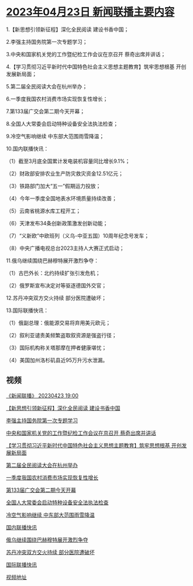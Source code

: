 # [2023年04月23日 新闻联播主要内容](https://tv.cctv.com/lm/xwlb/day/20230423.shtml)

1.【新思想引领新征程】深化全民阅读 建设书香中国；

2.李强主持国务院第一次专题学习；

3.中央和国家机关党的工作暨纪检工作会议在京召开 蔡奇出席并讲话；

4.【学习贯彻习近平新时代中国特色社会主义思想主题教育】筑牢思想根基 开创发展新局面；

5.第二届全民阅读大会在杭州举办；

6.一季度我国农村消费市场实现恢复性增长；

7.第133届广交会第二期今天开幕；

8.全国人大常委会启动特种设备安全法执法检查；

9.冷空气影响继续 中东部大范围雨雪降温；

10.国内联播快讯：

（1）截至3月底全国累计发电装机容量同比增长9.1%；

（2）财政部安排农业生产防灾救灾资金12.51亿元；

（3）铁路部门加大“五一”假期运力投放；

（4）今年一季度全国地表水环境质量持续改善；

（5）云南省桃源水库工程开工；

（6）天津发布34条创新政策激发创新动能；

（7）“义新欧”中欧班列（义乌-中亚五国）10周年纪念号发车；

（8）中央广播电视总台2023主持人大赛正式启动；

11.俄乌继续围绕巴赫穆特展开激烈争夺：

（1）古巴外长：北约持续扩张引发危机；

（2）俄罗斯宣布决定对等驱逐德国外交官；

12.苏丹冲突双方交火持续 部分医院遭破坏；

13.国际联播快讯：

（1）俄副总理：俄能源交易将弃用美元欧元；

（2）叙利亚谴责美频繁盗取叙资源是强盗行径；

（3）国际机构称关塔那摩在押者健康堪忧；

（4）美国加州洛杉矶县近95万升污水泄漏。

## 视频

[《新闻联播》 20230423 19:00](https://tv.cctv.com/2023/04/23/VIDE1voiaClliOstsobWC92z230423.shtml)

[【新思想引领新征程】深化全民阅读 建设书香中国](https://tv.cctv.com/2023/04/23/VIDEX02vYRcRmzYRsRrLKI9c230423.shtml)

[李强主持国务院第一次专题学习](https://tv.cctv.com/2023/04/23/VIDEG3SR4zfkgdy5b0znDMaN230423.shtml)

[中央和国家机关党的工作暨纪检工作会议在京召开 蔡奇出席并讲话](https://tv.cctv.com/2023/04/23/VIDEkzQZfAe8Jc5oHy8NrjzZ230423.shtml)

[【学习贯彻习近平新时代中国特色社会主义思想主题教育】筑牢思想根基 开创发展新局面](https://tv.cctv.com/2023/04/23/VIDEYftny1m9z42JhhG7Cobx230423.shtml)

[第二届全民阅读大会在杭州举办](https://tv.cctv.com/2023/04/23/VIDENIAWdCjEkIbkiKjuYdso230423.shtml)

[一季度我国农村消费市场实现恢复性增长](https://tv.cctv.com/2023/04/23/VIDEOr9HIv1YmNW0Q6hKdYr7230423.shtml)

[第133届广交会第二期今天开幕](https://tv.cctv.com/2023/04/23/VIDE0izDkqUCa7wPESEYXc3z230423.shtml)

[全国人大常委会启动特种设备安全法执法检查](https://tv.cctv.com/2023/04/23/VIDEQ8d8HJOR3UcfazSe7Xry230423.shtml)

[冷空气影响继续 中东部大范围雨雪降温](https://tv.cctv.com/2023/04/23/VIDECmQE8Kj8kuL83kBHARiw230423.shtml)

[国内联播快讯](https://tv.cctv.com/2023/04/23/VIDED3PmjYEzwN7nm1M3Xkxr230423.shtml)

[俄乌继续围绕巴赫穆特展开激烈争夺](https://tv.cctv.com/2023/04/23/VIDEPbthAkqguOxOvjVbo7uh230423.shtml)

[苏丹冲突双方交火持续 部分医院遭破坏](https://tv.cctv.com/2023/04/23/VIDEi2tzDLhLBg1rwy12wjwF230423.shtml)

[国际联播快讯](https://tv.cctv.com/2023/04/23/VIDEundsUrCcjq09zZzA1Z9T230423.shtml)

[视频地址](https://tv.cctv.com/lm/xwlb/day/20230423.shtml) 

